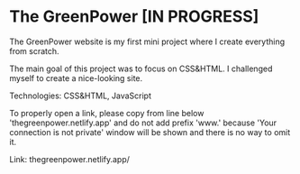 # The GreenPower [IN PROGRESS]



The GreenPower website is my first mini project where I create everything from scratch.

The main goal of this project was to focus on CSS&HTML. I challenged myself to create a nice-looking site.

Technologies: CSS&HTML, JavaScript


To properly open a link, please copy from line below 'thegreenpower.netlify.app' and do not add prefix 'www.' because 'Your connection is not private' window will be shown and there is no way to omit it. 

Link: thegreenpower.netlify.app/
